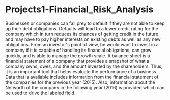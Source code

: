 # Projects1-Financial_Risk_Analysis
Businesses or companies can fall prey to default if they are not able to keep up their debt 
obligations. Defaults will lead to a lower credit rating for the company which in turn reduces its 
chances of getting credit in the future and may have to pay higher interests on existing debts as 
well as any new obligations. From an investor's point of view, he would want to invest in a 
company if it is capable of handling its financial obligations, can grow quickly, and is able to 
manage the growth scale.
A balance sheet is a financial statement of a company that provides a snapshot of what a 
company owns, owes, and the amount invested by the shareholders. Thus, it is an important tool 
that helps evaluate the performance of a business.
Data that is available includes information from the financial statement of the companies for the 
previous year (2015). Also, information about the Networth of the company in the following year 
(2016) is provided which can be used to drive the labeled field.
